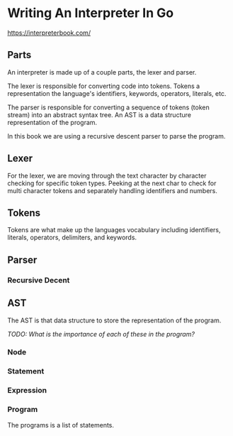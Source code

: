 # Writing An Interpreter In Go

https://interpreterbook.com/

## Parts

An interpreter is made up of a couple parts, the lexer and parser.

The lexer is responsible for converting code into tokens. Tokens a representation the language's identifiers, keywords, operators, literals, etc.

The parser is responsible for converting a sequence of tokens (token stream) into an abstract syntax tree. An AST is a data structure representation of the program.

In this book we are using a recursive descent parser to parse the program.

## Lexer

For the lexer, we are moving through the text character by character checking for specific token types. Peeking at the next char to check for multi character tokens and separately handling identifiers and numbers.

## Tokens

Tokens are what make up the languages vocabulary including identifiers, literals, operators, delimiters, and keywords.

## Parser

### Recursive Decent

## AST

The AST is that data structure to store the representation of the program.

_TODO: What is the importance of each of these in the program?_

### Node

### Statement

### Expression

### Program

The programs is a list of statements.
